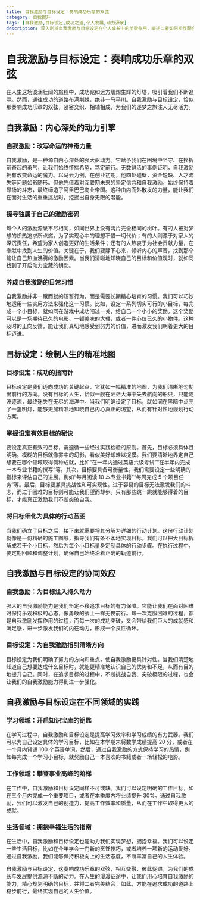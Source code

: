 ```yaml
---
title: 自我激励与目标设定：奏响成功乐章的双弦
category: 自我提升
tags: [自我激励,目标设定,成功之道,个人发展,动力源泉]
description: 深入剖析自我激励与目标设定在个人成长中的关键作用，阐述二者如何相互配合成为奏响成功乐章的双弦，为追求成功的人们提供实用的指导与启发。
---
```

# 自我激励与目标设定：奏响成功乐章的双弦
在人生这场波澜壮阔的旅程中，成功宛如远方熠熠生辉的灯塔，吸引着我们不断追寻。然而，通往成功的道路布满荆棘，绝非一马平川。自我激励与目标设定，恰似那奏响成功乐章的双弦，紧密交织、相辅相成，为我们的逐梦之旅注入无尽活力。

## 自我激励：内心深处的动力引擎

### 自我激励：改写命运的神奇力量
自我激励，是一种源自内心深处的强大驱动力。它赋予我们在困境中坚守、在挫折前奋起的勇气，让我们始终怀揣希望，笃定前行。无数鲜活的事例证明，自我激励拥有改变命运的魔力。以马云为例，在创业初期，他四处碰壁，资金短缺、人才流失等问题如影随形。但他凭借着对互联网未来的坚定信念和自我激励，始终保持着昂扬的斗志，最终缔造了阿里巴巴商业帝国。这种由内而外散发的力量，能让我们在面对生活的重重挑战时，挖掘出自身无限的潜能。

### 探寻独属于自己的激励密码
每个人的激励源泉不尽相同，如同世界上没有两片完全相同的树叶。有的人被对梦想的炽热追求所点燃，为了实现心中的理想不惜一切代价；有的人则源于对家人的深沉责任，希望为家人创造更好的生活条件；还有的人热衷于为社会贡献力量，在奉献中找到人生的价值。关键在于，我们要静下心来，倾听内心的声音，找到那个能让自己热血沸腾的激励因素。当我们清晰地知晓自己的目标和价值观时，就如同找到了开启动力宝藏的钥匙。

### 养成自我激励的日常习惯
自我激励并非一蹴而就的短暂行为，而是需要长期精心培育的习惯。我们可以巧妙地运用一些实用方法来强化这一习惯。比如，设定一系列切实可行的小目标，每完成一个小目标，就如同在游戏中成功闯过一关，给自己一个小小的奖励。这个奖励可以是一场期待已久的电影、一顿美味的大餐，或者一件心仪已久的小物件。这种及时的正向反馈，能让我们真切地感受到努力的价值，进而激发我们朝着更大的目标迈进。

## 目标设定：绘制人生的精准地图

### 目标设定：成功的指南针
目标设定是我们迈向成功的关键起点，它犹如一幅精准的地图，为我们清晰地勾勒出前行的方向。没有目标的人生，恰似一艘在茫茫大海中失去航向的船只，只能随波逐流，最终迷失在无尽的海洋中。当我们明确设定了目标，就如同在黑暗中点亮了一盏明灯，能够更加精准地知晓自己内心真正的渴望，从而有针对性地规划行动方案。

### 掌握设定有效目标的秘诀
要设定真正有效的目标，需遵循一些经过实践检验的原则。首先，目标必须具体且明确。模糊的目标就像雾中的幻影，看似美好却难以捉摸。我们要清晰地界定自己想要在哪个领域取得何种成就，比如“在一年内通过英语六级考试”“在半年内完成一本专业书籍的撰写”等。其次，目标要具备可衡量性。我们需要设定一些明确的指标来评估自己的进展，例如“每月阅读 10 本专业书籍”“每周完成 5 个项目任务”等。最后，目标要兼具挑战性和可实现性。过于容易的目标无法激发我们的斗志，而过于困难的目标则可能让我们望而却步。只有那些跳一跳就能够得着的目标，才能真正激励我们不断突破自我。

### 将目标细化为具体的行动蓝图
当我们确立了目标之后，接下来就需要将其分解为详细的行动计划。这份行动计划就像是一份精确的施工图纸，指导我们有条不紊地实现目标。我们可以把大目标拆解成若干个小目标，然后为每个小目标量身定制具体的行动步骤。在执行过程中，要定期回顾和调整计划，确保自己始终沿着正确的轨道前行。

## 自我激励与目标设定的协同效应

### 自我激励：为目标注入持久动力
强大的自我激励能力是我们坚定不移追求目标的有力保障。它能让我们在面对困难时保持乐观积极的心态，像勇敢的战士一样无畏前行。每一次克服困难的过程，都是自我激励发挥作用的过程，而每一次的成功突破，又会带给我们巨大的成就感和满足感，进一步激发我们的内在动力，形成一个良性循环。

### 目标设定：为自我激励指引清晰方向
目标设定为我们明确了努力的方向和重点，使自我激励更具针对性。当我们清楚地知道自己想要达成什么目标时，就能更精准地认识自己的优势和不足，从而有目的地提升自己。同时，在追求目标的过程中，不断挑战自我、突破极限的过程，也会让我们的自我激励能力得到进一步强化。

## 自我激励与目标设定在不同领域的实践

### 学习领域：开启知识宝库的钥匙
在学习过程中，自我激励和目标设定是提高学习效率和学习成绩的有力武器。我们可以为自己设定具体的学习目标，比如在本学期末将数学成绩提高 20 分，或者在一个月内背诵 100 个英语单词。然后，通过自我激励的方式保持学习的热情，例如每完成一个学习小目标，就奖励自己一本喜欢的书籍或者一场轻松的电影。

### 工作领域：攀登事业高峰的阶梯
在工作中，自我激励和目标设定同样不可或缺。我们可以设定明确的工作目标，如在三个月内完成一个重要项目，或者在本季度内将业绩提升 30%。通过自我激励，我们可以激发自己的创造力，提高工作效率和质量，从而在工作中取得更大的成就。

### 生活领域：拥抱幸福生活的指南
在生活中，自我激励和目标设定也能助力我们实现梦想，拥抱幸福。我们可以设定一些生活目标，比如在今年学会一门新的烹饪技巧，或者培养一项新的运动爱好。通过自我激励，我们能够保持积极向上的生活态度，不断丰富自己的人生体验。

自我激励与目标设定，这奏响成功乐章的双弦，相互交融、彼此促进，为我们的成长与发展提供源源不断的动力。在人生的漫漫征途中，让我们用心培育自我激励的能力，精心规划明确的目标，并将二者完美结合，如此，方能在追求成功的道路上稳步前行，最终实现自己的人生价值。